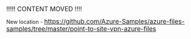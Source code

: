 <span style="font-size:larger;">!!!!! CONTENT MOVED !!!!</span> 

New location - <span style="font-size:larger;"> https://github.com/Azure-Samples/azure-files-samples/tree/master/point-to-site-vpn-azure-files </span> 